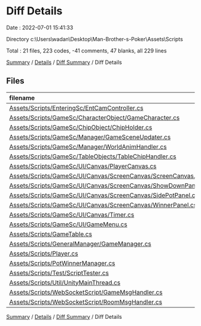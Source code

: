 # Diff Details

Date : 2022-07-01 15:41:33

Directory c:\\Users\\wadan\\Desktop\\Man-Brother-s-Poker\\Assets\\Scripts

Total : 21 files,  223 codes, -41 comments, 47 blanks, all 229 lines

[Summary](results.md) / [Details](details.md) / [Diff Summary](diff.md) / Diff Details

## Files
| filename | language | code | comment | blank | total |
| :--- | :--- | ---: | ---: | ---: | ---: |
| [Assets/Scripts/EnteringSc/EntCamController.cs](/Assets/Scripts/EnteringSc/EntCamController.cs) | C# | 120 | 25 | 40 | 185 |
| [Assets/Scripts/GameSc/CharacterObject/GameCharacter.cs](/Assets/Scripts/GameSc/CharacterObject/GameCharacter.cs) | C# | 0 | 4 | 1 | 5 |
| [Assets/Scripts/GameSc/ChipObject/ChipHolder.cs](/Assets/Scripts/GameSc/ChipObject/ChipHolder.cs) | C# | 0 | 2 | 0 | 2 |
| [Assets/Scripts/GameSc/Manager/GameSceneUpdater.cs](/Assets/Scripts/GameSc/Manager/GameSceneUpdater.cs) | C# | 29 | 8 | 7 | 44 |
| [Assets/Scripts/GameSc/Manager/WorldAnimHandler.cs](/Assets/Scripts/GameSc/Manager/WorldAnimHandler.cs) | C# | 8 | 2 | 5 | 15 |
| [Assets/Scripts/GameSc/TableObjects/TableChipHandler.cs](/Assets/Scripts/GameSc/TableObjects/TableChipHandler.cs) | C# | 15 | -15 | -1 | -1 |
| [Assets/Scripts/GameSc/UI/Canvas/PlayerCanvas.cs](/Assets/Scripts/GameSc/UI/Canvas/PlayerCanvas.cs) | C# | 41 | 4 | 6 | 51 |
| [Assets/Scripts/GameSc/UI/Canvas/ScreenCanvas/ScreenCanvas.cs](/Assets/Scripts/GameSc/UI/Canvas/ScreenCanvas/ScreenCanvas.cs) | C# | 19 | -19 | 5 | 5 |
| [Assets/Scripts/GameSc/UI/Canvas/ScreenCanvas/ShowDownPanel.cs](/Assets/Scripts/GameSc/UI/Canvas/ScreenCanvas/ShowDownPanel.cs) | C# | 4 | 1 | 1 | 6 |
| [Assets/Scripts/GameSc/UI/Canvas/ScreenCanvas/SidePotPanel.cs](/Assets/Scripts/GameSc/UI/Canvas/ScreenCanvas/SidePotPanel.cs) | C# | 4 | 0 | 1 | 5 |
| [Assets/Scripts/GameSc/UI/Canvas/ScreenCanvas/WinnerPanel.cs](/Assets/Scripts/GameSc/UI/Canvas/ScreenCanvas/WinnerPanel.cs) | C# | -7 | 2 | 1 | -4 |
| [Assets/Scripts/GameSc/UI/Canvas/Timer.cs](/Assets/Scripts/GameSc/UI/Canvas/Timer.cs) | C# | 4 | 0 | 1 | 5 |
| [Assets/Scripts/GameSc/UI/GameMenu.cs](/Assets/Scripts/GameSc/UI/GameMenu.cs) | C# | 5 | 2 | 2 | 9 |
| [Assets/Scripts/GameTable.cs](/Assets/Scripts/GameTable.cs) | C# | 57 | 3 | 8 | 68 |
| [Assets/Scripts/GeneralManager/GameManager.cs](/Assets/Scripts/GeneralManager/GameManager.cs) | C# | -72 | -14 | -21 | -107 |
| [Assets/Scripts/Player.cs](/Assets/Scripts/Player.cs) | C# | 2 | 1 | 1 | 4 |
| [Assets/Scripts/PotWinnerManager.cs](/Assets/Scripts/PotWinnerManager.cs) | C# | 18 | 1 | 1 | 20 |
| [Assets/Scripts/Test/ScriptTester.cs](/Assets/Scripts/Test/ScriptTester.cs) | C# | -79 | -59 | -23 | -161 |
| [Assets/Scripts/Util/UnityMainThread.cs](/Assets/Scripts/Util/UnityMainThread.cs) | C# | 7 | 0 | 3 | 10 |
| [Assets/Scripts/WebSocketScript/GameMsgHandler.cs](/Assets/Scripts/WebSocketScript/GameMsgHandler.cs) | C# | 22 | 2 | 1 | 25 |
| [Assets/Scripts/WebSocketScript/RoomMsgHandler.cs](/Assets/Scripts/WebSocketScript/RoomMsgHandler.cs) | C# | 26 | 9 | 8 | 43 |

[Summary](results.md) / [Details](details.md) / [Diff Summary](diff.md) / Diff Details